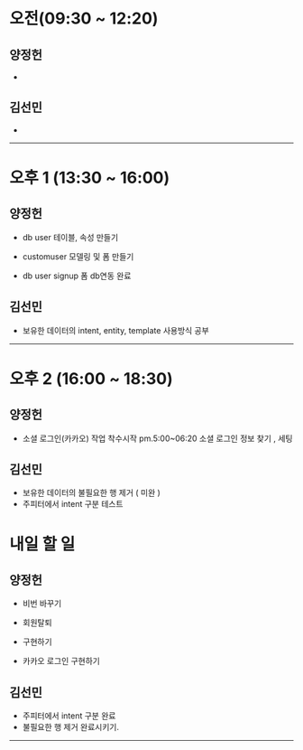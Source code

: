 # 오전(09:30 ~ 12:20)
## 양정헌
* 
## 김선민
* 
---------------------------------------
# 오후 1 (13:30 ~ 16:00)
## 양정헌
* db user 테이블, 속성 만들기

* customuser 모델링 및 폼 만들기

* db user signup 폼 db연동 완료

## 김선민
* 보유한 데이터의 intent, entity, template 사용방식 공부

---------------------------------------
# 오후 2 (16:00 ~ 18:30)
## 양정헌
* 소셜 로그인(카카오) 작업 착수시작 pm.5:00~06:20 소셜 로그인 정보 찾기 , 세팅
## 김선민
* 보유한 데이터의 불필요한 행 제거 ( 미완 )
* 주피터에서 intent 구분 테스트 

# 내일 할 일

## 양정헌
* 비번 바꾸기
* 회원탈퇴 
* 구현하기

* 카카오 로그인 구현하기

## 김선민
* 주피터에서 intent 구분 완료
* 불필요한 행 제거 완료시키기.

---------------------------------------
